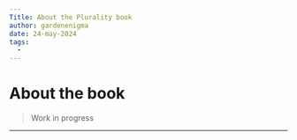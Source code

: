 ```yaml
---
Title: About the Plurality book
author: gardenenigma
date: 24-may-2024
tags:
  - 
---
```


# About the book

> Work in progress

---
